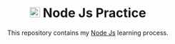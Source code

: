 <div align="center">

# <img height="23" width="23" src='https://cdn.jsdelivr.net/gh/devicons/devicon/icons/nodejs/nodejs-original.svg'> Node Js Practice


This repository contains my [Node Js](https://nodejs.org/) learning process.

  
<br/>
</div>
